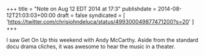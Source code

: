 +++
title = "Note on Aug 12 EDT 2014 at 17:3"
publishdate = 2014-08-12T21:03:03+00:00
draft = false
syndicated = [ 'https://twitter.com/chrisjohndeluca/status/499300049877471200?s=20' ]
+++

I saw Get On Up this weekend with Andy McCarthy. Aside from the standard docu drama cliches, it was awesome to hear the music in a theater.
